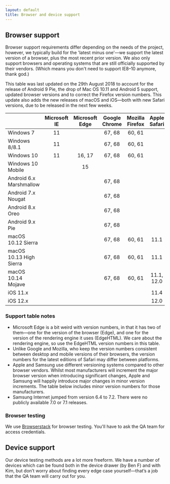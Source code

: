 ```yaml
---
layout: default
title: Browser and device support
---
```


## Browser support

Browser support requirements differ depending on the needs of the project, however, we typically build for the 'latest minus one'—we support the latest version of a browser, plus the most recent prior version. We also only support browsers and operating systems that are still officially supported by their vendors. (Which means you don't need to support IE8–10 anymore, thank god.)

<aside class="aside aside--tangent">
This table was last updated on the 29th August 2018 to account for the release of Android 9 Pie, the drop of Mac OS 10.11 and Android 5 support, updated browser versions and to correct the Firefox version numbers. This update also adds the new releases of macOS and iOS—both with new Safari versions, due to be released in the next few weeks. 
</aside>

|  |Microsoft<br>IE|Microsoft<br>Edge|Google<br>Chrome|Mozilla<br>Firefox|Apple<br>Safari|Samsung<br>Internet|
|:------------------------|:-:|:----:|:----:|:----:|:--------:|:------:|
|Windows 7                |11 |      |67, 68|60, 61|          |        |
|Windows 8/8.1            |11 |      |67, 68|60, 61|          |        |
|Windows 10               |11 |16, 17|67, 68|60, 61|          |        |
|Windows 10 Mobile        |   |15    |      |      |          |        |
|Android 6.x Marshmallow  |   |      |67, 68|      |          |6.4, 7.2|
|Android 7.x Nougat       |   |      |67, 68|      |          |6.4, 7.2|
|Android 8.x Oreo         |   |      |67, 68|      |          |6.4, 7.2|
|Android 9.x Pie          |   |      |67, 68|      |          |6.4, 7.2|
|macOS 10.12 Sierra       |   |      |67, 68|60, 61|11.1      |        |
|macOS 10.13 High Sierra  |   |      |67, 68|60, 61|11.1      |        |
|macOS 10.14 Mojave       |   |      |67, 68|60, 61|11.1, 12.0|        |
|iOS 11.x                 |   |      |      |      |11.4      |        |
|iOS 12.x                 |   |      |      |      |12.0      |        |

### Support table notes

* Microsoft Edge is a bit weird with version numbers, in that it has two of them—one for the version of the browser (Edge), and one for the version of the rendering engine it uses (EdgeHTML). We care about the rendering engine, so use the EdgeHTML version numbers in this table.
* Unlike Google and Mozilla, who keep the version numbers consistent between desktop and mobile versions of their browsers, the version numbers for the latest editions of Safari may differ between platforms. 
* Apple and Samsung use different versioning systems compared to other browser vendors. Whilst most manufacturers will increment the major browser version when introducing significant changes, Apple and Samsung will happily introduce major changes in minor version increments. The table below includes minor version numbers for those manufacturers. 
* Samsung Internet jumped from version 6.4 to 7.2. There were no publicly available 7.0 or 7.1 releases.

### Browser testing

We use [Browserstack](http://browserstack.com) for browser testing. You'll have to ask the QA team for access credentials.

## Device support

Our device testing methods are a lot more freeform. We have a number of devices which can be found both in the device drawer (by Ben F) and with Kim, but don’t worry about finding every edge case yourself—that’s a job that the QA team will carry out for you.